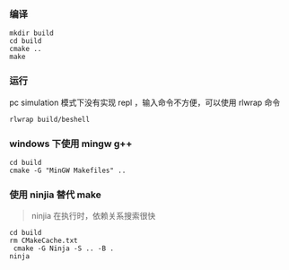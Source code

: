 
### 编译

```
mkdir build
cd build
cmake ..
make
```

### 运行
pc simulation 模式下没有实现 repl ，输入命令不方便，可以使用 rlwrap 命令
```
rlwrap build/beshell
```

### windows 下使用 mingw g++ 

```
cd build
cmake -G "MinGW Makefiles" ..
```

### 使用 ninjia 替代 make

> ninjia 在执行时，依赖关系搜索很快

```
cd build
rm CMakeCache.txt
 cmake -G Ninja -S .. -B .
ninja
```